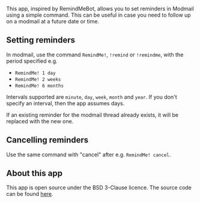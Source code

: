 This app, inspired by RemindMeBot, allows you to set reminders in Modmail using a simple command. This can be useful in case you need to follow up on a modmail at a future date or time.

## Setting reminders

In modmail, use the command `RemindMe!`, `!remind` or `!remindme`, with the period specified e.g.

* `RemindMe! 1 day`
* `RemindMe! 2 weeks`
* `RemindMe! 6 months`

Intervals supported are `minute`, `day`, `week`, `month` and `year`. If you don't specify an interval, then the app assumes days.

If an existing reminder for the modmail thread already exists, it will be replaced with the new one.

## Cancelling reminders

Use the same command with "cancel" after e.g. `RemindMe! cancel`.

## About this app

This app is open source under the BSD 3-Clause licence. The source code can be found [here](https://github.com/fsvreddit/modmail-remindme).
